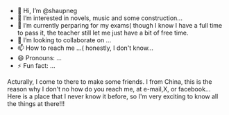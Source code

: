 - 👋 Hi, I’m @shaupneg
- 👀 I’m interested in novels, music and some construction...
- 🌱 I’m currently perparing for my exams( though I know I have a full time to pass it, the teacher still let me just have a bit of free time.
- 💞️ I’m looking to collaborate on ...
- 📫 How to reach me ...( honestly, I don't know...
- 😄 Pronouns: ...
- ⚡ Fun fact: ...


Acturally, I come to there to make some friends. I from China, this is the reason why I don't no how do you reach me, at e-mail,X, or facebook...
Here is a place that I never know it before, so I'm very exciting to know all the things at there!!!
